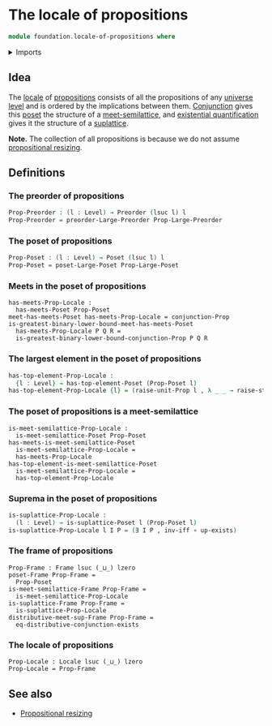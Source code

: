 # The locale of propositions

```agda
module foundation.locale-of-propositions where
```

<details><summary>Imports</summary>

```agda
open import foundation.dependent-pair-types
open import foundation.existential-quantification
open import foundation.large-locale-of-propositions
open import foundation.unit-type
open import foundation.logical-equivalences
open import foundation.universe-levels

open import foundation-core.function-types

open import order-theory.large-posets
open import order-theory.large-preorders
open import order-theory.posets
open import order-theory.top-elements-posets
open import order-theory.preorders
open import order-theory.suplattices
```

</details>

## Idea

The [locale](order-theory.locales.md) of
[propositions](foundation-core.propositions.md) consists of all the propositions
of any [universe level](foundation.universe-levels.md) and is ordered by the
implications between them. [Conjunction](foundation.conjunction.md) gives this
[poset](order-theory.posets.md) the structure of a
[meet-semilattice](order-theory.meet-semilattices.md), and
[existential quantification](foundation.existential-quantification.md) gives it
the structure of a [suplattice](order-theory.suplattices.md).

**Note.** The collection of all propositions is because we do not assume
[propositional resizing](foundation.propositional-resizing.md).

## Definitions

### The preorder of propositions

```agda
Prop-Preorder : (l : Level) → Preorder (lsuc l) l
Prop-Preorder = preorder-Large-Preorder Prop-Large-Preorder
```

### The poset of propositions

```agda
Prop-Poset : (l : Level) → Poset (lsuc l) l
Prop-Poset = poset-Large-Poset Prop-Large-Poset
```

### Meets in the poset of propositions

```text
has-meets-Prop-Locale :
  has-meets-Poset Prop-Poset
meet-has-meets-Poset has-meets-Prop-Locale = conjunction-Prop
is-greatest-binary-lower-bound-meet-has-meets-Poset
  has-meets-Prop-Locale P Q R =
  is-greatest-binary-lower-bound-conjunction-Prop P Q R
```

### The largest element in the poset of propositions

```agda
has-top-element-Prop-Locale :
  {l : Level} → has-top-element-Poset (Prop-Poset l)
has-top-element-Prop-Locale {l} = (raise-unit-Prop l , λ _ _ → raise-star)
```

### The poset of propositions is a meet-semilattice

```text
is-meet-semilattice-Prop-Locale :
  is-meet-semilattice-Poset Prop-Poset
has-meets-is-meet-semilattice-Poset
  is-meet-semilattice-Prop-Locale =
  has-meets-Prop-Locale
has-top-element-is-meet-semilattice-Poset
  is-meet-semilattice-Prop-Locale =
  has-top-element-Prop-Locale
```

### Suprema in the poset of propositions

```agda
is-suplattice-Prop-Locale :
  (l : Level) → is-suplattice-Poset l (Prop-Poset l)
is-suplattice-Prop-Locale l I P = (∃ I P , inv-iff ∘ up-exists)
```

### The frame of propositions

```text
Prop-Frame : Frame lsuc (_⊔_) lzero
poset-Frame Prop-Frame =
  Prop-Poset
is-meet-semilattice-Frame Prop-Frame =
  is-meet-semilattice-Prop-Locale
is-suplattice-Frame Prop-Frame =
  is-suplattice-Prop-Locale
distributive-meet-sup-Frame Prop-Frame =
  eq-distributive-conjunction-exists
```

### The locale of propositions

```text
Prop-Locale : Locale lsuc (_⊔_) lzero
Prop-Locale = Prop-Frame
```

## See also

- [Propositional resizing](foundation.propositional-resizing.md)
